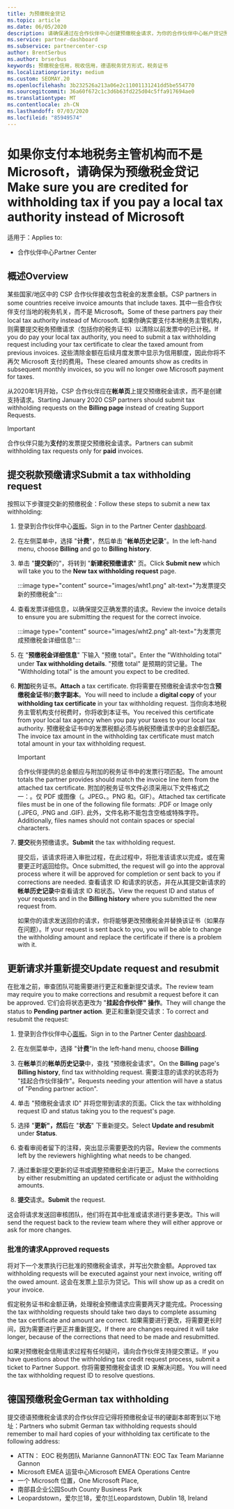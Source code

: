 ```yaml
---
title: 为预缴税金贷记
ms.topic: article
ms.date: 06/05/2020
description: 请确保通过在合作伙伴中心创建预缴税金请求，为你的合作伙伴中心帐户贷记预缴税金。
ms.service: partner-dashboard
ms.subservice: partnercenter-csp
author: BrentSerbus
ms.author: brserbus
keywords: 预缴税金信用，税收信用，德语税务贷方形式，税务证书
ms.localizationpriority: medium
ms.custom: SEOMAY.20
ms.openlocfilehash: 3b232526a213a06e2c11001131241dd5be554770
ms.sourcegitcommit: 36a60f672c1c3d6b63fd225d04c5ffa917694ae0
ms.translationtype: MT
ms.contentlocale: zh-CN
ms.lasthandoff: 07/03/2020
ms.locfileid: "85949574"
---
```

# <a name="make-sure-you-are-credited-for-withholding-tax-if-you-pay-a-local-tax-authority-instead-of-microsoft"></a><span data-ttu-id="76e84-104">如果你支付本地税务主管机构而不是 Microsoft，请确保为预缴税金贷记</span><span class="sxs-lookup"><span data-stu-id="76e84-104">Make sure you are credited for withholding tax if you pay a local tax authority instead of Microsoft</span></span>

<span data-ttu-id="76e84-105">适用于：</span><span class="sxs-lookup"><span data-stu-id="76e84-105">Applies to:</span></span>

- <span data-ttu-id="76e84-106">合作伙伴中心</span><span class="sxs-lookup"><span data-stu-id="76e84-106">Partner Center</span></span>

## <a name="overview"></a><span data-ttu-id="76e84-107">概述</span><span class="sxs-lookup"><span data-stu-id="76e84-107">Overview</span></span>

<span data-ttu-id="76e84-108">某些国家/地区中的 CSP 合作伙伴接收包含税金的发票金额。</span><span class="sxs-lookup"><span data-stu-id="76e84-108">CSP partners in some countries receive invoice amounts that include taxes.</span></span> <span data-ttu-id="76e84-109">其中一些合作伙伴支付当地的税务机关，而不是 Microsoft。</span><span class="sxs-lookup"><span data-stu-id="76e84-109">Some of these partners pay their local tax authority instead of Microsoft.</span></span> <span data-ttu-id="76e84-110">如果你确实要支付本地税务主管机构，则需要提交税务预缴请求（包括你的税务证书）以清除以前发票中的已计税。</span><span class="sxs-lookup"><span data-stu-id="76e84-110">If you do pay your local tax authority, you need to submit a tax withholding request including your tax certificate to clear the taxed amount from previous invoices.</span></span> <span data-ttu-id="76e84-111">这些清除金额在后续月度发票中显示为信用额度，因此你将不再欠 Microsoft 支付的费用。</span><span class="sxs-lookup"><span data-stu-id="76e84-111">These cleared amounts show as credits in subsequent monthly invoices, so you will no longer owe Microsoft payment for taxes.</span></span>

<span data-ttu-id="76e84-112">从2020年1月开始，CSP 合作伙伴应在**帐单页**上提交预缴税金请求，而不是创建支持请求。</span><span class="sxs-lookup"><span data-stu-id="76e84-112">Starting January 2020 CSP partners should submit tax withholding requests on the **Billing page** instead of creating Support Requests.</span></span>

> [!IMPORTANT]
> <span data-ttu-id="76e84-113">合作伙伴只能为**支付**的发票提交预缴税金请求。</span><span class="sxs-lookup"><span data-stu-id="76e84-113">Partners can submit withholding tax requests only for **paid** invoices.</span></span>

## <a name="submit-a-tax-withholding-request"></a><span data-ttu-id="76e84-114">提交税款预缴请求</span><span class="sxs-lookup"><span data-stu-id="76e84-114">Submit a tax withholding request</span></span>

<span data-ttu-id="76e84-115">按照以下步骤提交新的预缴税金：</span><span class="sxs-lookup"><span data-stu-id="76e84-115">Follow these steps to submit a new tax withholding:</span></span>

1. <span data-ttu-id="76e84-116">登录到合作伙伴中心[面板](https://partner.microsoft.com/dashboard/home)。</span><span class="sxs-lookup"><span data-stu-id="76e84-116">Sign in to the Partner Center [dashboard](https://partner.microsoft.com/dashboard/home).</span></span>

2. <span data-ttu-id="76e84-117">在左侧菜单中，选择 "**计费**"，然后单击 "**帐单历史记录**"。</span><span class="sxs-lookup"><span data-stu-id="76e84-117">In the left-hand menu, choose **Billing** and go to **Billing history**.</span></span>

3. <span data-ttu-id="76e84-118">单击 "**提交新**的"，将转到 "**新建税预缴请求**" 页。</span><span class="sxs-lookup"><span data-stu-id="76e84-118">Click **Submit new** which will take you to the **New tax withholding request** page.</span></span>

   :::image type="content" source="images/wht1.png" alt-text="为发票提交新的预缴税金":::

4. <span data-ttu-id="76e84-120">查看发票详细信息，以确保提交正确发票的请求。</span><span class="sxs-lookup"><span data-stu-id="76e84-120">Review the invoice details to ensure you are submitting the request for the correct invoice.</span></span>

   :::image type="content" source="images/wht2.png" alt-text="为发票完成预缴税金详细信息":::

5. <span data-ttu-id="76e84-122">在 "**预缴税金详细信息**" 下输入 "预缴 total"。</span><span class="sxs-lookup"><span data-stu-id="76e84-122">Enter the "Withholding total" under **Tax withholding details**.</span></span> <span data-ttu-id="76e84-123">"预缴 total" 是预期的贷记量。</span><span class="sxs-lookup"><span data-stu-id="76e84-123">The "Withholding total" is the amount you expect to be credited.</span></span>

6. <span data-ttu-id="76e84-124">**附加**税务证书。</span><span class="sxs-lookup"><span data-stu-id="76e84-124">**Attach** a tax certificate.</span></span> <span data-ttu-id="76e84-125">你将需要在预缴税金请求中包含**预缴税金证书**的**数字副本**。</span><span class="sxs-lookup"><span data-stu-id="76e84-125">You will need to include a **digital copy** of your **withholding tax certificate** in your tax withholding request.</span></span> <span data-ttu-id="76e84-126">当你向本地税务主管机构支付税费时，你将收到本证书。</span><span class="sxs-lookup"><span data-stu-id="76e84-126">You received this certificate from your local tax agency when you pay your taxes to your local tax authority.</span></span> <span data-ttu-id="76e84-127">预缴税金证书中的发票税额必须与纳税预缴请求中的总金额匹配。</span><span class="sxs-lookup"><span data-stu-id="76e84-127">The invoice tax amount in the withholding tax certificate must match total amount in your tax withholding request.</span></span>

   > [!IMPORTANT]
   > <span data-ttu-id="76e84-128">合作伙伴提供的总金额应与附加的税务证书中的发票行项匹配。</span><span class="sxs-lookup"><span data-stu-id="76e84-128">The amount totals the partner provides should match the invoice line item from the attached tax certificate.</span></span> <span data-ttu-id="76e84-129">附加的税务证书文件必须采用以下文件格式之一：。仅 PDF 或图像（。JPEG、。PNG 和。GIF）。</span><span class="sxs-lookup"><span data-stu-id="76e84-129">Attached tax certificate files must be in one of the following file formats: .PDF or Image only (.JPEG, .PNG and .GIF).</span></span> <span data-ttu-id="76e84-130">此外，文件名称不能包含空格或特殊字符。</span><span class="sxs-lookup"><span data-stu-id="76e84-130">Additionally, files names should not contain spaces or special characters.</span></span>

7. <span data-ttu-id="76e84-131">**提交**税务预缴请求。</span><span class="sxs-lookup"><span data-stu-id="76e84-131">**Submit** the tax withholding request.</span></span>

   <span data-ttu-id="76e84-132">提交后，该请求将进入审批过程，在此过程中，将批准该请求以完成，或在需要更正时返回给你。</span><span class="sxs-lookup"><span data-stu-id="76e84-132">Once submitted, the request will go into the approval process where it will be approved for completion or sent back to you if corrections are needed.</span></span> <span data-ttu-id="76e84-133">查看请求 ID 和请求的状态，并在从其提交新请求的**帐单历史记录**中查看请求 ID 和状态。</span><span class="sxs-lookup"><span data-stu-id="76e84-133">View the request ID and status of your requests and  in the **Billing history** where you submitted the new request from.</span></span>

   <span data-ttu-id="76e84-134">如果你的请求发送回你的请求，你将能够更改预缴税金并替换该证书（如果存在问题）。</span><span class="sxs-lookup"><span data-stu-id="76e84-134">If your request is sent back to you, you will be able to change the withholding amount and replace the certificate if there is a problem with it.</span></span>

## <a name="update-request-and-resubmit"></a><span data-ttu-id="76e84-135">更新请求并重新提交</span><span class="sxs-lookup"><span data-stu-id="76e84-135">Update request and resubmit</span></span>

<span data-ttu-id="76e84-136">在批准之前，审查团队可能需要进行更正和重新提交请求。</span><span class="sxs-lookup"><span data-stu-id="76e84-136">The review team may require you to make corrections and resubmit a request before it can be approved.</span></span> <span data-ttu-id="76e84-137">它们会将状态更改为 "**挂起合作伙伴" 操作**。</span><span class="sxs-lookup"><span data-stu-id="76e84-137">They will change the status to **Pending partner action**.</span></span> <span data-ttu-id="76e84-138">更正和重新提交请求：</span><span class="sxs-lookup"><span data-stu-id="76e84-138">To correct and resubmit the request:</span></span>

1. <span data-ttu-id="76e84-139">登录到合作伙伴中心[面板](https://partner.microsoft.com/dashboard/home)。</span><span class="sxs-lookup"><span data-stu-id="76e84-139">Sign in to the Partner Center [dashboard](https://partner.microsoft.com/dashboard/home).</span></span>

2. <span data-ttu-id="76e84-140">在左侧菜单中，选择 "**计费**"</span><span class="sxs-lookup"><span data-stu-id="76e84-140">In the left-hand menu, choose **Billing**</span></span>

3. <span data-ttu-id="76e84-141">在**帐单**页的**帐单历史记录**中，查找 "预缴税金请求"。</span><span class="sxs-lookup"><span data-stu-id="76e84-141">On the **Billing** page's **Billing history**, find tax withholding request.</span></span> <span data-ttu-id="76e84-142">需要注意的请求的状态将为 "挂起合作伙伴操作"。</span><span class="sxs-lookup"><span data-stu-id="76e84-142">Requests needing your attention will have a status of "Pending partner action".</span></span>

4. <span data-ttu-id="76e84-143">单击 "预缴税金请求 ID" 并将您带到请求的页面。</span><span class="sxs-lookup"><span data-stu-id="76e84-143">Click the tax withholding request ID and status taking you to the request's page.</span></span>

5. <span data-ttu-id="76e84-144">选择 "**更新"，然后**在 "**状态**" 下重新提交。</span><span class="sxs-lookup"><span data-stu-id="76e84-144">Select **Update and resubmit** under **Status**.</span></span>

6. <span data-ttu-id="76e84-145">查看审阅者留下的注释，突出显示需要更改的内容。</span><span class="sxs-lookup"><span data-stu-id="76e84-145">Review the comments left by the reviewers highlighting what needs to be changed.</span></span>

7. <span data-ttu-id="76e84-146">通过重新提交更新的证书或调整预缴税金进行更正。</span><span class="sxs-lookup"><span data-stu-id="76e84-146">Make the corrections by either resubmitting an updated certificate or adjust the withholding amounts.</span></span>

8. <span data-ttu-id="76e84-147">**提交**请求。</span><span class="sxs-lookup"><span data-stu-id="76e84-147">**Submit** the request.</span></span>

<span data-ttu-id="76e84-148">这会将请求发送回审核团队，他们将在其中批准或请求进行更多更改。</span><span class="sxs-lookup"><span data-stu-id="76e84-148">This will send the request back to the review team where they will either approve or ask for more changes.</span></span>

### <a name="approved-requests"></a><span data-ttu-id="76e84-149">批准的请求</span><span class="sxs-lookup"><span data-stu-id="76e84-149">Approved requests</span></span>

<span data-ttu-id="76e84-150">将对下一个发票执行已批准的预缴税金请求，并写出欠款金额。</span><span class="sxs-lookup"><span data-stu-id="76e84-150">Approved tax withholding requests will be executed against your next invoice, writing off the owed amount.</span></span> <span data-ttu-id="76e84-151">这会在发票上显示为贷记。</span><span class="sxs-lookup"><span data-stu-id="76e84-151">This will show up as a credit on your invoice.</span></span>

<span data-ttu-id="76e84-152">假定税务证书和金额正确，处理税金预缴请求应需要两天才能完成。</span><span class="sxs-lookup"><span data-stu-id="76e84-152">Processing the tax withholding requests should take two days to complete assuming the tax certificate and amount are correct.</span></span> <span data-ttu-id="76e84-153">如果需要进行更改，将需要更长时间，因为需要进行更正并重新提交。</span><span class="sxs-lookup"><span data-stu-id="76e84-153">If there are changes required it will take longer, because of the corrections that need to be made and resubmitted.</span></span>

<span data-ttu-id="76e84-154">如果对预缴税金信用请求过程有任何疑问，请向合作伙伴支持提交票证。</span><span class="sxs-lookup"><span data-stu-id="76e84-154">If you have questions about the withholding tax credit request process, submit a ticket to Partner Support.</span></span> <span data-ttu-id="76e84-155">你将需要预缴税金请求 ID 来解决问题。</span><span class="sxs-lookup"><span data-stu-id="76e84-155">You will need the tax withholding request ID to resolve questions.</span></span>

## <a name="german-tax-withholding"></a><span data-ttu-id="76e84-156">德国预缴税金</span><span class="sxs-lookup"><span data-stu-id="76e84-156">German tax withholding</span></span>

<span data-ttu-id="76e84-157">提交德语预缴税金请求的合作伙伴应记得将预缴税金证书的硬副本邮寄到以下地址：</span><span class="sxs-lookup"><span data-stu-id="76e84-157">Partners who submit German tax withholding requests should remember to mail hard copies of your withholding tax certificate to the following address:</span></span>

- <span data-ttu-id="76e84-158">ATTN： EOC 税务团队 Marianne Gannon</span><span class="sxs-lookup"><span data-stu-id="76e84-158">ATTN: EOC Tax Team Marianne Gannon</span></span>
- <span data-ttu-id="76e84-159">Microsoft EMEA 运营中心</span><span class="sxs-lookup"><span data-stu-id="76e84-159">Microsoft EMEA Operations Centre</span></span>
- <span data-ttu-id="76e84-160">一个 Microsoft 位置，</span><span class="sxs-lookup"><span data-stu-id="76e84-160">One Microsoft Place,</span></span>
- <span data-ttu-id="76e84-161">南部县企业公园</span><span class="sxs-lookup"><span data-stu-id="76e84-161">South County Business Park</span></span>
- <span data-ttu-id="76e84-162">Leopardstown，爱尔兰18，爱尔兰</span><span class="sxs-lookup"><span data-stu-id="76e84-162">Leopardstown, Dublin 18, Ireland</span></span>
